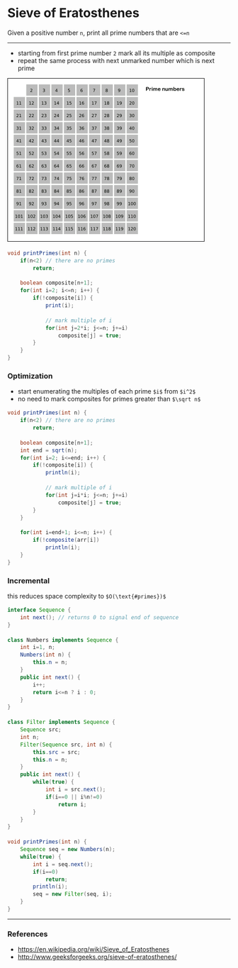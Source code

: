 # Sieve of Eratosthenes

Given a positive number `n`, print all prime numbers that are `<=n`

---

* starting from first prime number `2` mark all its multiple as composite
* repeat the same process with next unmarked number which is next prime

![sieve_of_eratosthenes.gif](files/sieve_of_eratosthenes.gif)

```java
void printPrimes(int n) {
    if(n<2) // there are no primes
        return;

    boolean composite[n+1];
    for(int i=2; i<=n; i++) {
        if(!composite[i]) {
            print(i);

            // mark multiple of i
            for(int j=2*i; j<=n; j+=i)
                composite[j] = true;
        }
    }
}
```

### Optimization

* start enumerating the multiples of each prime `$i$` from `$i^2$`
* no need to mark composites for primes greater than `$\sqrt n$`

```java
void printPrimes(int n) {
    if(n<2) // there are no primes
        return;

    boolean composite[n+1];
    int end = sqrt(n);
    for(int i=2; i<=end; i++) {
        if(!composite[i]) {
            println(i);

            // mark multiple of i
            for(int j=i*i; j<=n; j+=i)
                composite[j] = true;
        }
    }

    for(int i=end+1; i<=n; i++) {
        if(!composite(arr[i])
            println(i);
    }
}
```

### Incremental

this reduces space complexity to `$O(\text{#primes})$`

```java
interface Sequence {
    int next(); // returns 0 to signal end of sequence
}

class Numbers implements Sequence {
    int i=1, n;
    Numbers(int n) { 
        this.n = n;
    }
    public int next() {
        i++;
        return i<=n ? i : 0;
    }
}

class Filter implements Sequence {
    Sequence src;
    int n;
    Filter(Sequence src, int n) {
        this.src = src;
        this.n = n;
    }
    public int next() {
        while(true) {
            int i = src.next();
            if(i==0 || i%n!=0)
                return i;
        }
    }
}

void printPrimes(int n) {
    Sequence seq = new Numbers(n);
    while(true) {
        int i = seq.next();
        if(i==0)
            return;
        println(i);
        seq = new Filter(seq, i);
    }
}
```

---

### References

* <https://en.wikipedia.org/wiki/Sieve_of_Eratosthenes>
* <http://www.geeksforgeeks.org/sieve-of-eratosthenes/>
